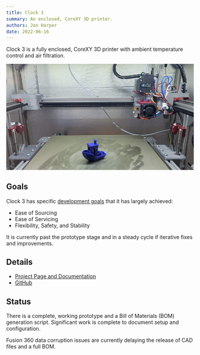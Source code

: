 ```yaml
---
title: Clock 3
summary: An enclosed, CoreXY 3D printer.
authors: Jon Harper
date: 2022-06-16
---
```


Clock 3 is a fully enclosed, CoreXY 3D printer with ambient temperature control and air filtration.

![clock 3 benchy](assets/clock3_benchy.jpg)

## Goals

Clock 3 has specific [development goals](https://jon-harper.github.io/clock-3/about/goals/) that it has largely achieved:

- Ease of Sourcing
- Ease of Servicing
- Flexibility, Safety, and Stability

It is currently past the prototype stage and in a steady cycle if iterative fixes and improvements.

## Details

- [Project Page and Documentation](https://jon-harper.github.io/clock-3)
- [GitHub](https://github.com/jon-harper/clock-3)

## Status

There is a complete, working prototype and a Bill of Materials (BOM) generation script. Significant work is complete to document setup and configuration.

Fusion 360 data corruption issues are currently delaying the release of CAD files and a full BOM.


